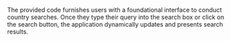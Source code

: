 The provided code furnishes users with a foundational interface to conduct country searches. Once they type their query into the search box or click on the search button, the application dynamically updates and presents search results.
